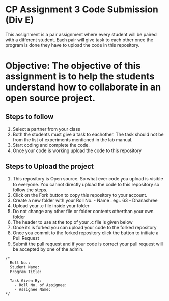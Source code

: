 # CP Assignment 3 Code Submission (Div E)
This assignment is a pair assignment where every student will be paired with a different student. Each pair will give task to each other once the program is done they have to upload the code in this repository.

# Objective: The objective of this assignment is to help the students understand how to collaborate in an open source project.
## Steps to follow
1. Select a partner from your class
2. Both the students must give a task to eachother. The task should not be from the list of experiments mentioned in the lab manual.
3. Start coding and complete the code.
4. Once your code is working upload the code to this repository

## Steps to Upload the project
1. This repository is Open source. So what ever code you upload is visible to everyone. You cannot directly upload the code to this repository so follow the steps.
2. Click on the Fork button to copy this repository to your account.
3. Create a new folder with your Roll No. - Name . eg:. 63 - Dhanashree
4. Upload your .c file inside your folder
5. Do not change any other file or folder contents otherthan your own folder
6. The header to use at the top of your .c file is given below
7. Once its is forked you can upload your code to the forked repository
8. Once you commit to the forked repository click the button to initiate a Pull Request
9. Submit the pull request and if your code is correct your pull request will be accepted by one of the admin.



```
/*
  Roll No.:
  Student Name:
  Program Title:

  Task Given By:
    - Roll No. of Assignee:
    - Assignee Name:
*/
```

